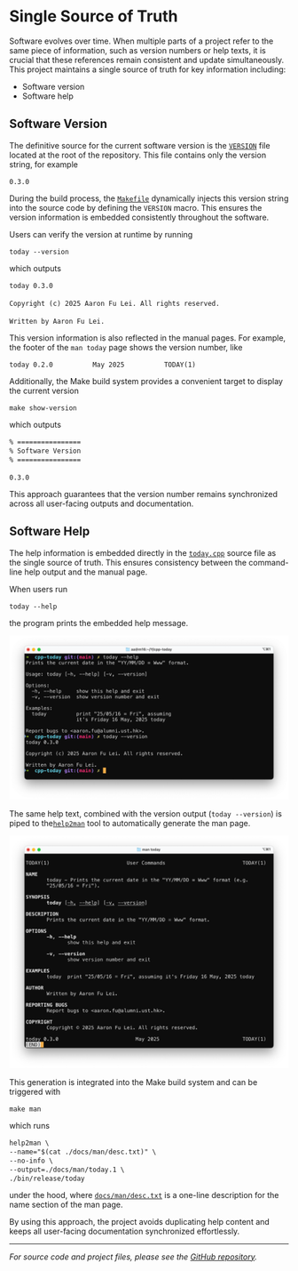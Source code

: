 # Single Source of Truth

Software evolves over time.  When multiple parts of a project refer to the same
piece of information, such as version numbers or help texts, it is crucial that
these references remain consistent and update simultaneously. This project
maintains a single source of truth for key information including:

- Software version
- Software help

## Software Version

The definitive source for the current software version is the
[`VERSION`](https://github.com/aafulei/cpp-today/blob/main/VERSION) file
located at the root of the repository. This file contains only the version
string, for example

```text
0.3.0
```

During the build process, the
[`Makefile`](https://github.com/aafulei/cpp-today/blob/main/Makefile)
dynamically injects this version string into the source code by defining the
`VERSION` macro. This ensures the version information is embedded consistently
throughout the software.

Users can verify the version at runtime by running


```shell
today --version
```

which outputs

```
today 0.3.0

Copyright (c) 2025 Aaron Fu Lei. All rights reserved.

Written by Aaron Fu Lei.
```

This version information is also reflected in the manual pages. For example, the
footer of the `man today` page shows the version number, like

```
today 0.2.0          May 2025          TODAY(1)
```

Additionally, the Make build system provides a convenient target to display the
current version

```shell
make show-version
```

which outputs

```
% ================
% Software Version
% ================

0.3.0
```

This approach guarantees that the version number remains synchronized across all
user-facing outputs and documentation.

## Software Help

The help information is embedded directly in the
[`today.cpp`](https://github.com/aafulei/cpp-today/blob/main/src/today.cpp)
source file as the single source of truth. This ensures consistency between the
command-line help output and the manual page.

When users run

```shell
today --help
```

the program prints the embedded help message.

![](./img/help.png)

The same help text, combined with the version output (`today --version`) is
piped to the[`help2man`](https://www.gnu.org/software/help2man/) tool to
automatically generate the man page.

![](./img/man.png)

This generation is integrated into the Make build system and can be triggered
with

```shell
make man
```

which runs

```shell
help2man \
--name="$(cat ./docs/man/desc.txt)" \
--no-info \
--output=./docs/man/today.1 \
./bin/release/today
```

under the hood, where
[`docs/man/desc.txt`](https://github.com/aafulei/cpp-today/blob/main/docs/man/desc.txt)
is a one-line description for the name section of the man page.

By using this approach, the project avoids duplicating help content and keeps
all user-facing documentation synchronized effortlessly.

---

*For source code and project files, please see the
[GitHub repository](https://github.com/aafulei/cpp-today).*
